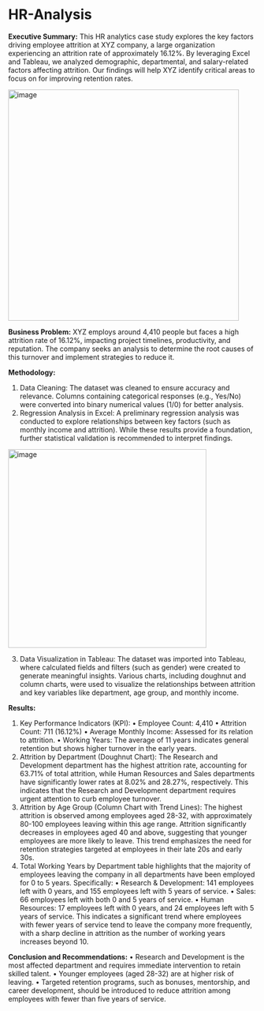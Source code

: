 # HR-Analysis

**Executive Summary:**
This HR analytics case study explores the key factors driving employee attrition at XYZ company, a large organization experiencing an attrition rate of approximately 16.12%. By leveraging Excel and Tableau, we analyzed demographic, departmental, and salary-related factors affecting attrition. Our findings will help XYZ identify critical areas to focus on for improving retention rates.

  <img width="468" alt="image" src="https://github.com/user-attachments/assets/ea1254d9-a608-4e3b-849f-7ea8d7d57dd5">

**Business Problem:**
XYZ employs around 4,410 people but faces a high attrition rate of 16.12%, impacting project timelines, productivity, and reputation. The company seeks an analysis to determine the root causes of this turnover and implement strategies to reduce it.

**Methodology:**
1.	Data Cleaning: The dataset was cleaned to ensure accuracy and relevance. Columns containing categorical responses (e.g., Yes/No) were converted into binary numerical values (1/0) for better analysis.
2.	Regression Analysis in Excel: A preliminary regression analysis was conducted to explore relationships between key factors (such as monthly income and attrition). While these results provide a foundation, further statistical validation is recommended to interpret findings.
   
   <img width="402" alt="image" src="https://github.com/user-attachments/assets/831016ec-00b2-4aac-8676-220bb5279412">

3.	Data Visualization in Tableau: The dataset was imported into Tableau, where calculated fields and filters (such as gender) were created to generate meaningful insights. Various charts, including doughnut and column charts, were used to visualize the relationships between attrition and key variables like department, age group, and monthly income.

**Results:**
1.	Key Performance Indicators (KPI):
•  Employee Count: 4,410
•  Attrition Count: 711 (16.12%)
•  Average Monthly Income: Assessed for its relation to attrition.
•  Working Years: The average of 11 years indicates general retention but shows higher turnover in the early years.
2.	Attrition by Department (Doughnut Chart): The Research and Development department has the highest attrition rate, accounting for 63.71% of total attrition, while Human Resources and Sales departments have significantly lower rates at 8.02% and 28.27%, respectively. This indicates that the Research and Development department requires urgent attention to curb employee turnover.
3.	Attrition by Age Group (Column Chart with Trend Lines): The highest attrition is observed among employees aged 28-32, with approximately 80-100 employees leaving within this age range. Attrition significantly decreases in employees aged 40 and above, suggesting that younger employees are more likely to leave. This trend emphasizes the need for retention strategies targeted at employees in their late 20s and early 30s.
4.	Total Working Years by Department table highlights that the majority of employees leaving the company in all departments have been employed for 0 to 5 years. Specifically: 
•	Research & Development: 141 employees left with 0 years, and 155 employees left with 5 years of service.
•	Sales: 66 employees left with both 0 and 5 years of service.
•	Human Resources: 17 employees left with 0 years, and 24 employees left with 5 years of service.
This indicates a significant trend where employees with fewer years of service tend to leave the company more frequently, with a sharp decline in attrition as the number of working years increases beyond 10. 

**Conclusion and Recommendations:**
•	Research and Development is the most affected department and requires immediate intervention to retain skilled talent.
•	Younger employees (aged 28-32) are at higher risk of leaving.
•	Targeted retention programs, such as bonuses, mentorship, and career development, should be introduced to reduce attrition among employees with fewer than five years of service.
